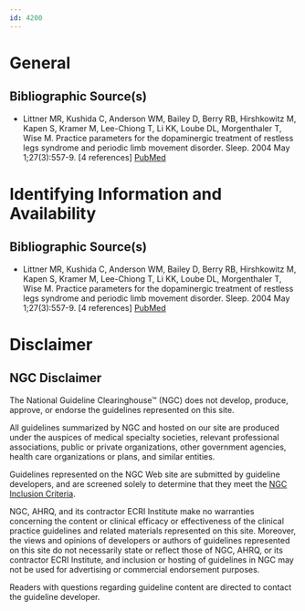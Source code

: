 ```yaml
---
id: 4200
---
```


# General

## Bibliographic Source(s)

- Littner MR, Kushida C, Anderson WM, Bailey D, Berry RB, Hirshkowitz M, Kapen S, Kramer M, Lee-Chiong T, Li KK, Loube DL, Morgenthaler T, Wise M. Practice parameters for the dopaminergic treatment of restless legs syndrome and periodic limb movement disorder. Sleep. 2004 May 1;27(3):557-9. [4 references] [ PubMed ](http://www.ncbi.nlm.nih.gov/entrez/query.fcgi?cmd=Retrieve&db=pubmed&dopt=Abstract&list_uids=15164914)

# Identifying Information and Availability

## Bibliographic Source(s)

- Littner MR, Kushida C, Anderson WM, Bailey D, Berry RB, Hirshkowitz M, Kapen S, Kramer M, Lee-Chiong T, Li KK, Loube DL, Morgenthaler T, Wise M. Practice parameters for the dopaminergic treatment of restless legs syndrome and periodic limb movement disorder. Sleep. 2004 May 1;27(3):557-9. [4 references] [ PubMed ](http://www.ncbi.nlm.nih.gov/entrez/query.fcgi?cmd=Retrieve&db=pubmed&dopt=Abstract&list_uids=15164914)

# Disclaimer

## NGC Disclaimer

The National Guideline Clearinghouse™ (NGC) does not develop, produce, approve, or endorse the guidelines represented on this site.

All guidelines summarized by NGC and hosted on our site are produced under the auspices of medical specialty societies, relevant professional associations, public or private organizations, other government agencies, health care organizations or plans, and similar entities.

Guidelines represented on the NGC Web site are submitted by guideline developers, and are screened solely to determine that they meet the [NGC Inclusion Criteria](/help-and-about/summaries/inclusion-criteria).

NGC, AHRQ, and its contractor ECRI Institute make no warranties concerning the content or clinical efficacy or effectiveness of the clinical practice guidelines and related materials represented on this site. Moreover, the views and opinions of developers or authors of guidelines represented on this site do not necessarily state or reflect those of NGC, AHRQ, or its contractor ECRI Institute, and inclusion or hosting of guidelines in NGC may not be used for advertising or commercial endorsement purposes.

Readers with questions regarding guideline content are directed to contact the guideline developer.


